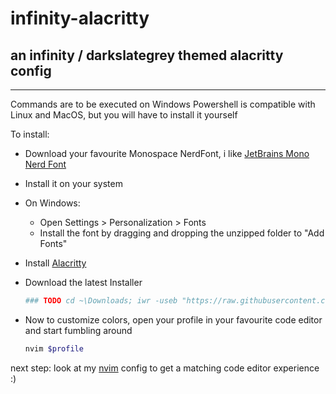 # infinity-alacritty
## an infinity / darkslategrey themed alacritty config
---
Commands are to be executed on Windows
Powershell is compatible with Linux and MacOS, but you will have to install it yourself

To install:


- Download your favourite Monospace NerdFont, i like [JetBrains Mono Nerd Font](https://github.com/JetBrains/JetBrainsMono/releases/latest)
- Install it on your system
- On Windows:
    - Open Settings > Personalization > Fonts
    - Install the font by dragging and dropping the unzipped folder to "Add Fonts"
- Install [Alacritty](https://alacritty.org)
- Download the latest Installer

    ```powershell 
    ### TODO cd ~\Downloads; iwr -useb "https://raw.githubusercontent.com/LukasMarsch/infinity-alacritty/main/installer.ps1" | ni installer.ps1
    ```

- Now to customize colors, open your profile in your favourite code editor and start fumbling around

    ```powershell
    nvim $profile
    ```

next step: look at my [nvim](https://github.com/LukasMarsch/infinity-nvim) config to get a matching code editor experience :)
